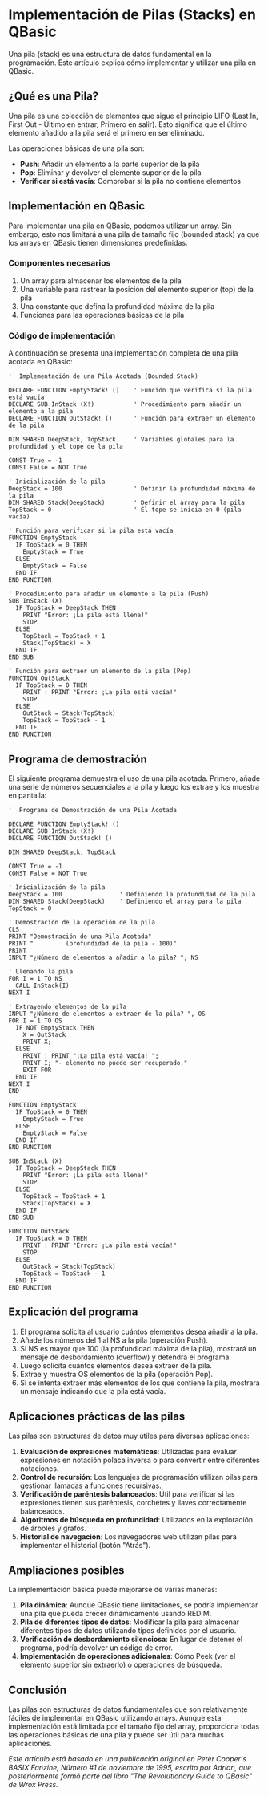 # Implementación de Pilas (Stacks) en QBasic

Una pila (stack) es una estructura de datos fundamental en la programación. Este artículo explica cómo implementar y utilizar una pila en QBasic.

## ¿Qué es una Pila?

Una pila es una colección de elementos que sigue el principio LIFO (Last In, First Out - Último en entrar, Primero en salir). Esto significa que el último elemento añadido a la pila será el primero en ser eliminado.

Las operaciones básicas de una pila son:

- **Push**: Añadir un elemento a la parte superior de la pila
- **Pop**: Eliminar y devolver el elemento superior de la pila
- **Verificar si está vacía**: Comprobar si la pila no contiene elementos

## Implementación en QBasic

Para implementar una pila en QBasic, podemos utilizar un array. Sin embargo, esto nos limitará a una pila de tamaño fijo (bounded stack) ya que los arrays en QBasic tienen dimensiones predefinidas.

### Componentes necesarios

1. Un array para almacenar los elementos de la pila
2. Una variable para rastrear la posición del elemento superior (top) de la pila
3. Una constante que defina la profundidad máxima de la pila
4. Funciones para las operaciones básicas de la pila

### Código de implementación

A continuación se presenta una implementación completa de una pila acotada en QBasic:

```qbasic
'  Implementación de una Pila Acotada (Bounded Stack)

DECLARE FUNCTION EmptyStack! ()    ' Función que verifica si la pila está vacía
DECLARE SUB InStack (X!)           ' Procedimiento para añadir un elemento a la pila
DECLARE FUNCTION OutStack! ()      ' Función para extraer un elemento de la pila

DIM SHARED DeepStack, TopStack     ' Variables globales para la profundidad y el tope de la pila

CONST True = -1
CONST False = NOT True

' Inicialización de la pila
DeepStack = 100                    ' Definir la profundidad máxima de la pila
DIM SHARED Stack(DeepStack)        ' Definir el array para la pila
TopStack = 0                       ' El tope se inicia en 0 (pila vacía)

' Función para verificar si la pila está vacía
FUNCTION EmptyStack
  IF TopStack = 0 THEN
    EmptyStack = True
  ELSE
    EmptyStack = False
  END IF
END FUNCTION

' Procedimiento para añadir un elemento a la pila (Push)
SUB InStack (X)
  IF TopStack = DeepStack THEN
    PRINT "Error: ¡La pila está llena!"
    STOP
  ELSE
    TopStack = TopStack + 1
    Stack(TopStack) = X
  END IF
END SUB

' Función para extraer un elemento de la pila (Pop)
FUNCTION OutStack
  IF TopStack = 0 THEN
    PRINT : PRINT "Error: ¡La pila está vacía!"
    STOP
  ELSE
    OutStack = Stack(TopStack)
    TopStack = TopStack - 1
  END IF
END FUNCTION
```

## Programa de demostración

El siguiente programa demuestra el uso de una pila acotada. Primero, añade una serie de números secuenciales a la pila y luego los extrae y los muestra en pantalla:

```qbasic
'  Programa de Demostración de una Pila Acotada

DECLARE FUNCTION EmptyStack! ()
DECLARE SUB InStack (X!)
DECLARE FUNCTION OutStack! ()

DIM SHARED DeepStack, TopStack

CONST True = -1
CONST False = NOT True

' Inicialización de la pila
DeepStack = 100                ' Definiendo la profundidad de la pila
DIM SHARED Stack(DeepStack)    ' Definiendo el array para la pila
TopStack = 0

' Demostración de la operación de la pila
CLS
PRINT "Demostración de una Pila Acotada"
PRINT "         (profundidad de la pila - 100)"
PRINT
INPUT "¿Número de elementos a añadir a la pila? "; NS

' Llenando la pila
FOR I = 1 TO NS
  CALL InStack(I)
NEXT I

' Extrayendo elementos de la pila
INPUT "¿Número de elementos a extraer de la pila? ", OS
FOR I = 1 TO OS
  IF NOT EmptyStack THEN
    X = OutStack
    PRINT X;
  ELSE
    PRINT : PRINT "¡La pila está vacía! ";
    PRINT I; "- elemento no puede ser recuperado."
    EXIT FOR
  END IF
NEXT I
END

FUNCTION EmptyStack
  IF TopStack = 0 THEN
    EmptyStack = True
  ELSE
    EmptyStack = False
  END IF
END FUNCTION

SUB InStack (X)
  IF TopStack = DeepStack THEN
    PRINT "Error: ¡La pila está llena!"
    STOP
  ELSE
    TopStack = TopStack + 1
    Stack(TopStack) = X
  END IF
END SUB

FUNCTION OutStack
  IF TopStack = 0 THEN
    PRINT : PRINT "Error: ¡La pila está vacía!"
    STOP
  ELSE
    OutStack = Stack(TopStack)
    TopStack = TopStack - 1
  END IF
END FUNCTION
```

## Explicación del programa

1. El programa solicita al usuario cuántos elementos desea añadir a la pila.
2. Añade los números del 1 al NS a la pila (operación Push).
3. Si NS es mayor que 100 (la profundidad máxima de la pila), mostrará un mensaje de desbordamiento (overflow) y detendrá el programa.
4. Luego solicita cuántos elementos desea extraer de la pila.
5. Extrae y muestra OS elementos de la pila (operación Pop).
6. Si se intenta extraer más elementos de los que contiene la pila, mostrará un mensaje indicando que la pila está vacía.

## Aplicaciones prácticas de las pilas

Las pilas son estructuras de datos muy útiles para diversas aplicaciones:

1. **Evaluación de expresiones matemáticas**: Utilizadas para evaluar expresiones en notación polaca inversa o para convertir entre diferentes notaciones.
2. **Control de recursión**: Los lenguajes de programación utilizan pilas para gestionar llamadas a funciones recursivas.
3. **Verificación de paréntesis balanceados**: Útil para verificar si las expresiones tienen sus paréntesis, corchetes y llaves correctamente balanceados.
4. **Algoritmos de búsqueda en profundidad**: Utilizados en la exploración de árboles y grafos.
5. **Historial de navegación**: Los navegadores web utilizan pilas para implementar el historial (botón "Atrás").

## Ampliaciones posibles

La implementación básica puede mejorarse de varias maneras:

1. **Pila dinámica**: Aunque QBasic tiene limitaciones, se podría implementar una pila que pueda crecer dinámicamente usando REDIM.
2. **Pila de diferentes tipos de datos**: Modificar la pila para almacenar diferentes tipos de datos utilizando tipos definidos por el usuario.
3. **Verificación de desbordamiento silenciosa**: En lugar de detener el programa, podría devolver un código de error.
4. **Implementación de operaciones adicionales**: Como Peek (ver el elemento superior sin extraerlo) o operaciones de búsqueda.

## Conclusión

Las pilas son estructuras de datos fundamentales que son relativamente fáciles de implementar en QBasic utilizando arrays. Aunque esta implementación está limitada por el tamaño fijo del array, proporciona todas las operaciones básicas de una pila y puede ser útil para muchas aplicaciones.

*Este artículo está basado en una publicación original en Peter Cooper's BASIX Fanzine, Número #1 de noviembre de 1995, escrito por Adrian, que posteriormente formó parte del libro "The Revolutionary Guide to QBasic" de Wrox Press.*
